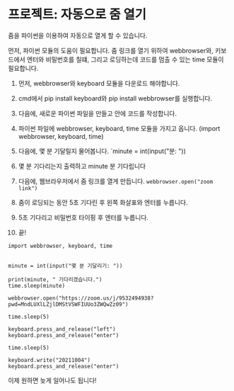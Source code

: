# 프로젝트: 자동으로 줌 열기
줌을 파이썬을 이용하여 자동으로 열게 할 수 있습니다.

먼저, 파이썬 모듈의 도움이 필요합니다. 줌 링크를 열기 위하여 webbrowser와, 키보드에서 엔터와 비밀번호를 칠떄, 그리고 로딩하는데 코드를 멈출 수 있는 time 모듈이 필요합니다.

1. 먼저, webbrowser와 keyboard 모듈을 다운로드 해야합니다.
2. cmd에서 pip install keyboard와 pip install webbrowser를 실행합니다.
3. 다음에, 새로운 파이썬 파일을 만들고 안에 코드를 작성합니다.
4. 파이썬 파일에 webbrowser, keyboard, time 모듈을 가지고 옵니다. (import webbrowser, keyboard, time)
5. 다음에, 몇 분 기달릴지 물어봅니다. `minute = int(input("분: "))
6. 몇 분 기다리는지 출력하고 minute 분 기다립니다
7. 다음에, 웹브라우저에서 줌 링크를 열게 만듭니다. `webbrowser.open("zoom link")`
8. 줌이 로딩되는 동안 5초 기다린 후 왼쪽 화살표와 엔터를 누릅니다.
9. 5초 기다리고 비밀번호 타이핑 후 엔터를 누릅니다.

10. 끝!


```
import webbrowser, keyboard, time


minute = int(input("몇 분 기달리기: "))

print(minute, " 기다리겠습니다.")
time.sleep(minute)

webbrowser.open("https://zoom.us/j/9532494938?pwd=MndLUXlLZjlDMStVSWFIUUo3ZWQwZz09")

time.sleep(5)

keyboard.press_and_release("left")
keyboard.press_and_release("enter")

time.sleep(5)

keyboard.write("20211004")
keyboard.press_and_release("enter")
```

이제 원하면 늦게 일어나도 됩니다!
